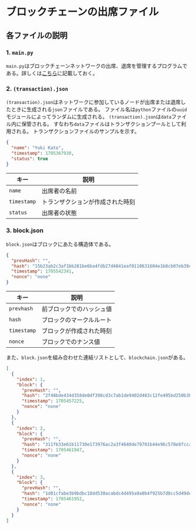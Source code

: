 # ブロックチェーンの出席ファイル

## 各ファイルの説明

### 1. `main.py`

`main.py`はブロックチェーンネットワークの出席、退席を管理するプログラムである。詳しくは[こちら](./python.md)に記載しておく。

### 2. `(transaction).json`

`(transaction).json`はネットワークに参加しているノードが出席または退席したときに生成される`json`ファイルである。
ファイル名は`python`ファイルの`uuid`モジュールによってランダムに生成される。
`(transaction).json`は`data`ファイル内に保管される。
すなわち`data`ファイルはトランザクションプールとして利用される。
トランザクションファイルのサンプルを示す。

```json
{
  "name": "Yuki Kato",
  "timestamp": 1705367930,
  "status": true
}
```

| キー         | 説明                   |
|-------------|-----------------------|
| `name`   | 出席者の名前    |
| `timestamp`   | トランザクションが作成された時刻    |
| `status`   | 出席者の状態    |

### 3. block.json

`block.json`はブロックにあたる構造体である。

```json
{
  "prevHash": "",
  "hash": "15b23ab2c3af1bb281be6ba4fdb27d4841eaf0110631604e1b8cb07eb39cc582",
  "timestamp": 1705542341,
  "nonce": "none"
}
```

| キー         | 説明                   |
|-------------|-----------------------|
| `prevhash`  | 前ブロックでのハッシュ値    |
| `hash`      | ブロックのマークルルート    |
| `timestamp` | ブロックが作成された時刻    |
| `nonce`     | ブロックでのナンス値       |

また、`block.json`を組み合わせた連結リストとして、`blockchain.json`がある。

```json
[
  {
    "index": 1,
    "block": {
      "prevHash": "",
      "hash": "2f48bde434d358de0df398cd3c7ab1de9402d483c12fe495bd250b3b7d64e3bc",
      "timestamp": 1705457225,
      "nonce": "none"
    }
  },
  {
    "index": 2,
    "block": {
      "prevHash": "",
      "hash": "311fb33e61b11730e173976ac2a3f4640de79701b44e96c570e8fcca348d4040",
      "timestamp": 1705461947,
      "nonce": "none"
    }
  },
  {
    "index": 3,
    "block": {
      "prevHash": "",
      "hash": "1d81cfabe3b9bdbc18dd530acabdc4d495a9a0b4f925b7d8cc5d49de29721334",
      "timestamp": 1705461952,
      "nonce": "none"
    }
  }
]  
```
